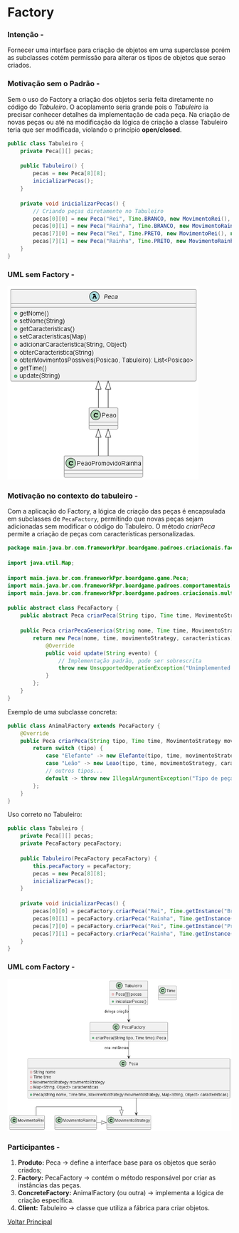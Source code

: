 # Factory

### Intenção -

Fornecer uma interface para criação de objetos em uma superclasse porém as subclasses cotém permissão para alterar os tipos de objetos que serao criados.

### Motivação sem o Padrão -

Sem o uso do Factory a criação dos objetos seria feita diretamente no código do *Tabuleiro*. O acoplamento seria grande pois o *Tabuleiro* ia precisar conhecer detalhes da implementação de cada peça. Na criação de novas peças ou até na modificação da lógica de criação a classe Tabuleiro teria que ser modificada, violando o princípio **open/closed**.

```java
public class Tabuleiro {
    private Peca[][] pecas;

    public Tabuleiro() {
        pecas = new Peca[8][8];
        inicializarPecas();
    }

    private void inicializarPecas() {
        // Criando peças diretamente no Tabuleiro
        pecas[0][0] = new Peca("Rei", Time.BRANCO, new MovimentoRei(), null) {};
        pecas[0][1] = new Peca("Rainha", Time.BRANCO, new MovimentoRainha(), null) {};
        pecas[7][0] = new Peca("Rei", Time.PRETO, new MovimentoRei(), null) {};
        pecas[7][1] = new Peca("Rainha", Time.PRETO, new MovimentoRainha(), null) {};
    }
}
```

### UML sem Factory -

![out/DiagramasIMG/PecaSemDecorator.png](../out/DiagramasIMG/PecaSemDecorator.png)

### Motivação no contexto do tabuleiro -

Com a aplicação do Factory, a lógica de criação das peças é encapsulada em subclasses de `PecaFactory`, permitindo que novas peças sejam adicionadas sem modificar o código do Tabuleiro. O método *criarPeca* permite a criação de peças com características personalizadas.

```java
package main.java.br.com.frameworkPpr.boardgame.padroes.criacionais.factory;

import java.util.Map;

import main.java.br.com.frameworkPpr.boardgame.game.Peca;
import main.java.br.com.frameworkPpr.boardgame.padroes.comportamentais.strategy.MovimentoStrategy;
import main.java.br.com.frameworkPpr.boardgame.padroes.criacionais.multiton.Time;

public abstract class PecaFactory {
    public abstract Peca criarPeca(String tipo, Time time, MovimentoStrategy movimentoStrategy, Map<String, Object> caracteristicas);

    public Peca criarPecaGenerica(String nome, Time time, MovimentoStrategy movimentoStrategy, Map<String, Object> caracteristicas) {
        return new Peca(nome, time, movimentoStrategy, caracteristicas) {
            @Override
            public void update(String evento) {
                // Implementação padrão, pode ser sobrescrita
                throw new UnsupportedOperationException("Unimplemented method 'update'");
            }
        };
    }
}
```

Exemplo de uma subclasse concreta:

```java
public class AnimalFactory extends PecaFactory {
    @Override
    public Peca criarPeca(String tipo, Time time, MovimentoStrategy movimentoStrategy, Map<String, Object> caracteristicas) {
        return switch (tipo) {
            case "Elefante" -> new Elefante(tipo, time, movimentoStrategy, caracteristicas);
            case "Leão" -> new Leao(tipo, time, movimentoStrategy, caracteristicas);
            // outros tipos...
            default -> throw new IllegalArgumentException("Tipo de peça desconhecido: " + tipo);
        };
    }
}
```

Uso correto no Tabuleiro:

```java
public class Tabuleiro {
    private Peca[][] pecas;
    private PecaFactory pecaFactory;

    public Tabuleiro(PecaFactory pecaFactory) {
        this.pecaFactory = pecaFactory;
        pecas = new Peca[8][8];
        inicializarPecas();
    }

    private void inicializarPecas() {
        pecas[0][0] = pecaFactory.criarPeca("Rei", Time.getInstance("Branco"), new MovimentoRei(), null);
        pecas[0][1] = pecaFactory.criarPeca("Rainha", Time.getInstance("Branco"), new MovimentoRainha(), null);
        pecas[7][0] = pecaFactory.criarPeca("Rei", Time.getInstance("Preto"), new MovimentoRei(), null);
        pecas[7][1] = pecaFactory.criarPeca("Rainha", Time.getInstance("Preto"), new MovimentoRainha(), null);
    }
}
```

### UML com Factory -

![out/DiagramasIMG/PecaComFactory.png](../out/DiagramasIMG/PecaComFactory.png)


### Participantes -

1. **Produto:** Peca -> define a interface base para os objetos que serão criados;
2. **Factory:** PecaFactory -> contém o método responsável por criar as instâncias das peças.
3. **ConcreteFactory:** AnimalFactory (ou outra) -> implementa a lógica de criação específica.
4. **Client:** Tabuleiro -> classe que utiliza a fábrica para criar objetos.


[Voltar Principal](../index.md)
